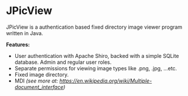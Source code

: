 # JPicView

JPicView is a authentication based fixed directory image viewer program written in Java.

<b>Features:</b>
- User authentication with Apache Shiro, backed with a simple SQLite database. Admin and regular user roles.
- Separate permissions for viewing image types like .png, .jpg, ...etc.
- Fixed image directory.
- MDI <i>(see more at: https://en.wikipedia.org/wiki/Multiple-document_interface)</i>
